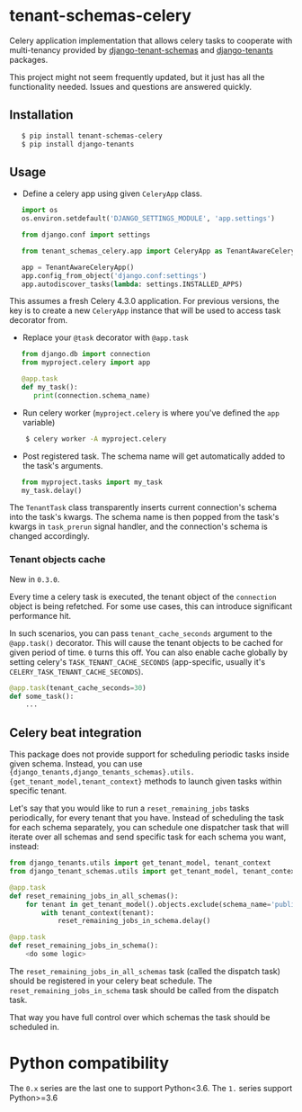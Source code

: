 tenant-schemas-celery 
=====================

Celery application implementation that allows celery tasks to cooperate with
multi-tenancy provided by [django-tenant-schemas](https://github.com/bernardopires/django-tenant-schemas) and
[django-tenants](https://github.com/tomturner/django-tenants) packages.

This project might not seem frequently updated, but it just has all the functionality needed. Issues and questions are answered quickly.

Installation
------------

```bash
   $ pip install tenant-schemas-celery
   $ pip install django-tenants
```

Usage
-----

   * Define a celery app using given `CeleryApp` class.

```python
   import os
   os.environ.setdefault('DJANGO_SETTINGS_MODULE', 'app.settings')

   from django.conf import settings

   from tenant_schemas_celery.app import CeleryApp as TenantAwareCeleryApp

   app = TenantAwareCeleryApp()
   app.config_from_object('django.conf:settings')
   app.autodiscover_tasks(lambda: settings.INSTALLED_APPS)
```

This assumes a fresh Celery 4.3.0 application. For previous versions, the key is to create a new `CeleryApp` instance that will be used to access task decorator from.

   * Replace your `@task` decorator with `@app.task`

```python
   from django.db import connection
   from myproject.celery import app

   @app.task
   def my_task():
      print(connection.schema_name)
```

   * Run celery worker (`myproject.celery` is where you've defined the `app` variable)

```bash
    $ celery worker -A myproject.celery
```

   * Post registered task. The schema name will get automatically added to the task's arguments.

```python
   from myproject.tasks import my_task
   my_task.delay()
```

The `TenantTask` class transparently inserts current connection's schema into
the task's kwargs. The schema name is then popped from the task's kwargs in
`task_prerun` signal handler, and the connection's schema is changed
accordingly.

### Tenant objects cache

New in `0.3.0`.

Every time a celery task is executed, the tenant object of the `connection` object is being refetched.
For some use cases, this can introduce significant performance hit.

In such scenarios, you can pass `tenant_cache_seconds` argument to the `@app.task()` decorator. This will
cause the tenant objects to be cached for given period of time. `0` turns this off. You can also enable cache globally
by setting celery's `TASK_TENANT_CACHE_SECONDS` (app-specific, usually it's `CELERY_TASK_TENANT_CACHE_SECONDS`).

```python
@app.task(tenant_cache_seconds=30)
def some_task():
    ...
```

Celery beat integration
-----------------------

This package does not provide support for scheduling periodic tasks inside given schema. Instead, you can use `{django_tenants,django_tenants_schemas}.utils.{get_tenant_model,tenant_context}` methods to launch given tasks within specific tenant.

Let's say that you would like to run a `reset_remaining_jobs` tasks periodically, for every tenant that you have. Instead of scheduling the task for each schema separately, you can schedule one dispatcher task that will iterate over all schemas and send specific task for each schema you want, instead:

```python
from django_tenants.utils import get_tenant_model, tenant_context
from django_tenant_schemas.utils import get_tenant_model, tenant_context

@app.task
def reset_remaining_jobs_in_all_schemas():
    for tenant in get_tenant_model().objects.exclude(schema_name='public'):
        with tenant_context(tenant):
            reset_remaining_jobs_in_schema.delay()

@app.task
def reset_remaining_jobs_in_schema():
    <do some logic>
```

The `reset_remaining_jobs_in_all_schemas` task (called the dispatch task) should be registered in your celery beat schedule. The `reset_remaining_jobs_in_schema` task should be called from the dispatch task.

That way you have full control over which schemas the task should be scheduled in.

Python compatibility
====================

The `0.x` series are the last one to support Python<3.6.
The `1.` series support Python>=3.6
